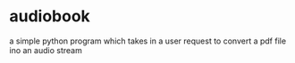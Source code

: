 # audiobook
a simple python program which takes in a user request to convert a pdf file ino an audio stream
